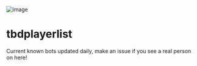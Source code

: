 ![image](https://github.com/randomperson407/tf2bdplayerlist/assets/145531157/2b64abaf-533f-4878-97ad-41ca4da7bbfa)


# tbdplayerlist

Current known bots updated daily, make an issue if you see a real person on here!
